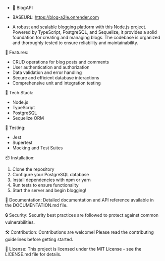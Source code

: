 - 📝 BlogAPI
- BASEURL: https://blog-a2le.onrender.com
  
- A robust and scalable blogging platform with this Node.js project. Powered by TypeScript, PostgreSQL, and Sequelize, it provides a solid foundation for creating and managing blogs. The codebase is organized and thoroughly tested to ensure reliability and maintainability.

🚀 Features:
- CRUD operations for blog posts and comments
- User authentication and authorization
- Data validation and error handling
- Secure and efficient database interactions
- Comprehensive unit and integration testing

🔧 Tech Stack:
- Node.js
- TypeScript
- PostgreSQL
- Sequelize ORM

🧪 Testing:
- Jest
- Supertest
- Mocking and Test Suites

📦 Installation:
1. Clone the repository
2. Configure your PostgreSQL database
3. Install dependencies with npm or yarn
4. Run tests to ensure functionality
5. Start the server and begin blogging!

📖 Documentation:
Detailed documentation and API reference available in the DOCUMENTATION.md file.

🔒 Security:
Security best practices are followed to protect against common vulnerabilities.

🛠️ Contribution:
Contributions are welcome! Please read the contributing guidelines before getting started.

📄 License:
This project is licensed under the MIT License - see the LICENSE.md file for details.
